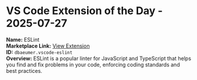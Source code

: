 # VS Code Extension of the Day - 2025-07-27

**Name:** ESLint  
**Marketplace Link:** [View Extension](https://marketplace.visualstudio.com/items?itemName=dbaeumer.vscode-eslint)  
**ID:** `dbaeumer.vscode-eslint`  
**Overview:** ESLint is a popular linter for JavaScript and TypeScript that helps you find and fix problems in your code, enforcing coding standards and best practices.  
